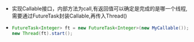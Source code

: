 - 实现Callable接口，内部方法为call,有返回值可以确定是完成的是哪一个线程,需要通过FutureTask封装Callable,再传入Thread()
- ```java
  FutureTask<Integer> ft = new FutureTask<Integer>(new MyCallable());
  new Thread(ft).start();
  ```